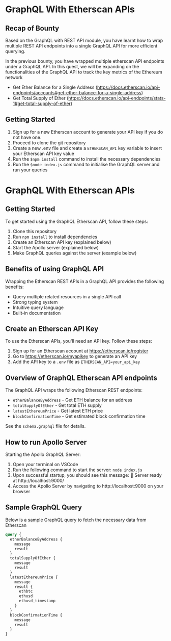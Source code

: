 # GraphQL With Etherscan APIs

## Recap of Bounty
Based on the GraphQL with REST API module, you have learnt how to wrap multiple REST API endpoints into a single GraphQL API for more efficient querying. 

In the previous bounty, you have wrapped multiple etherscan API endpoints under a GraphQL API. In this quest, we will be expanding on the functionalities of the GraphQL API to track the key metrics of the Ethereum network

- Get Ether Balance for a Single Address (https://docs.etherscan.io/api-endpoints/accounts#get-ether-balance-for-a-single-address)
- Get Total Supply of Ether (https://docs.etherscan.io/api-endpoints/stats-1#get-total-supply-of-ether) 

## Getting Started
1. Sign up for a new Etherscan account to generate your API key if you do not have one. 
2. Proceed to clone the git repository 
3. Create a new .env file and create a `ETHERSCAN_API` key variable to insert your Etherscan API key value
4. Run the `$npm install` command to install the necessary dependencies
5. Run the `$node index.js` command to initialise the GraphQL server and run your queries

# GraphQL With Etherscan APIs

## Getting Started

To get started using the GraphQL Etherscan API, follow these steps:

1. Clone this repository
2. Run `npm install` to install dependencies
3. Create an Etherscan API key (explained below)
4. Start the Apollo server (explained below)
5. Make GraphQL queries against the server (example below)

## Benefits of using GraphQL API

Wrapping the Etherscan REST APIs in a GraphQL API provides the following benefits:

- Query multiple related resources in a single API call
- Strong typing system
- Intuitive query language
- Built-in documentation

## Create an Etherscan API Key

To use the Etherscan APIs, you'll need an API key. Follow these steps:

1. Sign up for an Etherscan account at https://etherscan.io/register
2. Go to https://etherscan.io/myapikey to generate an API key
3. Add the API key to a `.env` file as `ETHERSCAN_API=your_api_key`

## Overview of GraphQL Etherscan API endpoints

The GraphQL API wraps the following Etherscan REST endpoints:

- `etherBalanceByAddress` - Get ETH balance for an address
- `totalSupplyOfEther` - Get total ETH supply
- `latestEthereumPrice` - Get latest ETH price
- `blockConfirmationTime` - Get estimated block confirmation time

See the `schema.graphql` file for details.

## How to run Apollo Server

Starting the Apollo GraphQL Server:

1. Open your terminal on VSCode
2. Run the following command to start the server: `node index.js`
3. Upon successful startup, you should see this message: 🚀 Server ready at http://localhost:9000/
4. Access the Apollo Server by navigating to http://localhost:9000 on your browser

## Sample GraphQL Query

Below is a sample GraphQL query to fetch the necessary data from Etherscan
```graphql
query {
  etherBalanceByAddress {
    message
    result
  }
  totalSupplyOfEther {
    message
    result
  }
  latestEthereumPrice {
    message
    result {
      ethbtc
      ethusd
      ethusd_timestamp
    }
  }
  blockConfirmationTime {
    message
    result
  }
}
```